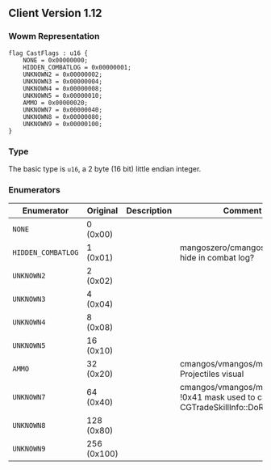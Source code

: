 ## Client Version 1.12

### Wowm Representation
```rust,ignore
flag CastFlags : u16 {
    NONE = 0x00000000;    
    HIDDEN_COMBATLOG = 0x00000001;    
    UNKNOWN2 = 0x00000002;    
    UNKNOWN3 = 0x00000004;    
    UNKNOWN4 = 0x00000008;    
    UNKNOWN5 = 0x00000010;    
    AMMO = 0x00000020;    
    UNKNOWN7 = 0x00000040;    
    UNKNOWN8 = 0x00000080;    
    UNKNOWN9 = 0x00000100;    
}

```
### Type
The basic type is `u16`, a 2 byte (16 bit) little endian integer.
### Enumerators
| Enumerator | Original  | Description | Comment |
| --------- | -------- | ----------- | ------- |
| `NONE` | 0 (0x00) |  |  |
| `HIDDEN_COMBATLOG` | 1 (0x01) |  | mangoszero/cmangos/vmangos: hide in combat log? |
| `UNKNOWN2` | 2 (0x02) |  |  |
| `UNKNOWN3` | 4 (0x04) |  |  |
| `UNKNOWN4` | 8 (0x08) |  |  |
| `UNKNOWN5` | 16 (0x10) |  |  |
| `AMMO` | 32 (0x20) |  | cmangos/vmangos/mangoszero: Projectiles visual |
| `UNKNOWN7` | 64 (0x40) |  | cmangos/vmangos/mangoszero: !0x41 mask used to call CGTradeSkillInfo::DoRecast |
| `UNKNOWN8` | 128 (0x80) |  |  |
| `UNKNOWN9` | 256 (0x100) |  |  |

